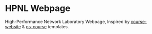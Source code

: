 # HPNL Webpage
High-Performance Network Laboratory Webpage, Inspired by [course-website](https://github.com/svmiller/course-website) & [os-course](https://github.com/os-course/os-course.github.io) templates.